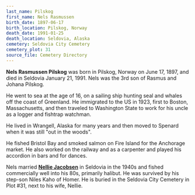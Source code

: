 ```yaml
---
last_name: Pilskog
first_name: Nels Rasmussen
birth_date: 1897-06-17
birth_location: Pilskog, Norway
death_date: 1991-01-25
death_location: Seldovia, Alaska
cemetery: Seldovia City Cemetery
cemetery_plot: 31
source_file: Cemetery Directory
---
```

**Nels Rasmussen Pilskog** was born in Pilskog, Norway on June 17, 1897, and died in Seldovia January 21, 1991. Nels was the 3rd son of Rasmus and Johana Pilskog. 

He went to sea at the age of 16, on a sailing ship hunting seal and whales off the coast of Greenland.  He immigrated to the US in 1923, first to Boston, Massachusetts, and then traveled to Washington State to work for his uncle as a logger and fishtrap watchman.  

He lived in Wrangell, Alaska for many years and then moved to Spenard when it was still "out in the woods".   

He fished Bristol Bay and smoked salmon on Fire Island for the Anchorage market.  He also worked on the railway and as a carpenter and played his accordion in bars and for dances.  

Nels married [**Nellie Jacobsen**](./Pilskog_Nellie_Jacobsen.md) in Seldovia in the 1940s and fished commercially well into his 80s, primarily halibut.  He was survived by his step-son Niles Kaho of Homer.  He is buried in the Seldovia City Cemetery in Plot #31, next to his wife, Nellie.  
